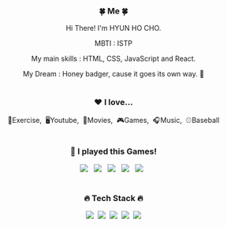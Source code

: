 <div align="center">
<h3>🍀 Me 🍀</h3>
<p>Hi There! I'm HYUN HO CHO.</p>
<p> MBTI : ISTP
<p> My main skills : HTML, CSS, JavaScript and React.</p>
<p> My Dream : Honey badger, cause it goes its own way. 🦛</p>

  
#
<h3>❤️ I love...</h3>
<p>💪Exercise,&nbsp;&nbsp;🖥Youtube,&nbsp;&nbsp;🎥Movies,&nbsp;&nbsp;🎮Games,&nbsp;&nbsp;🎧Music,&nbsp;&nbsp;⚾Baseball </p>

#
  <h3> 🎰 I played this Games! </h3>
    <img src="https://img.shields.io/badge/-VALORANT-FA4454?style=flat&logo=Valorant&logoColor=white"/>&nbsp;&nbsp;
    <img src="https://img.shields.io/badge/-League Of Legends-D32936?style=flat&logo=Riot Games&logoColor=white"/>&nbsp;&nbsp;
    <img src="https://img.shields.io/badge/-OVERWATCH-148EFF?style=flat&logo=Battle.net&logoColor=white"/>&nbsp;&nbsp;
    <img src="https://img.shields.io/badge/-DIABLO 3-333333?style=flat&logo=Battle.net&logoColor=white"/>&nbsp;&nbsp;
    <img src="https://img.shields.io/badge/-BATTLEGROUND-FFD400?style=flat&logo=&logoColor=white"/>&nbsp;&nbsp;
  
#
<h3>🔥 Tech Stack 🔥</h3>
<p><img src="https://img.shields.io/badge/HTML5-E34F26?style=flat&logo=html5&logoColor=white"/>&nbsp;&nbsp;<img src="https://img.shields.io/badge/CSS3-1572B6?style=flat&logo=css3&logoColor=white"/>&nbsp;&nbsp;<img src="https://img.shields.io/badge/JavaScript-gray?style=flat&logo=JavaScript&logoColor=F7DF1E"/>&nbsp;&nbsp;<img src="https://img.shields.io/badge/React-whitestyle=flat&logo=jQuery&logoColor=black"/>&nbsp;&nbsp;<img src="https://img.shields.io/badge/Java-007396.svg?&style=flat&logo=Java&logoColor=white">
<!--
**J02H/J02H** is a ✨ _special_ ✨ repository because its `README.md` (this file) appears on your GitHub profile.

Here are some ideas to get you started:

- 🔭 I’m currently working on ...
- 🌱 I’m currently learning ...
- 👯 I’m looking to collaborate on ...
- 🤔 I’m looking for help with ...
- 💬 Ask me about ...
- 📫 How to reach me: ...
- 😄 Pronouns: ...
- ⚡ Fun fact: ...
-->
